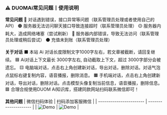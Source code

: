 ### ⚠️ DUOMAi常见问题丨使用说明
 
**常见问题**
🔴 对话遇到错误，接口异常等问题（联系管理员处理或者使用自己的API）
🟠 服务器无法访问聊天接口导致连接超时（联系管理员处理）
🟡 服务器内耗大，造成网络堵塞（尝试刷新）
🔵 服务器内部错误，导致无法访问（联系管理员处理或稍后尝试）
⚫ 充值未到账（联系管理员处理）

**关于对话**
⬛ 本站 Ai 对话长度限制文字1000字左右，若文章被截断，请回复继续。
🟦 Ai对话上下文最长 3000字左右, 自动截取上下文，超过 3000字部分会被遗忘。
🟨 电脑端对话，点击右上角创建新对话，导出对话，删除对话。对话气泡点鼠标右键复制内容，语音播报，删除消息。
🟧 手机端对话，点击右上角创建新对话，导出对话，删除对话。点击模型头像复制当前信息，语音播报，删除信息。
🟥 合理合规使用DUOM Ai知识库，搭建同款网站扫码联系微信即可！

**其他问题**
| 微信扫码体验  | 扫码添加客服微信 |
| ----------------------- | -------------------- |
| ![Demo](https://storage.mzc77.com/dmai/xiaochengxuewm.jpg) | ![Demo](https://storage.mzc77.com/dmai/wxxiaoerlang.png) |
